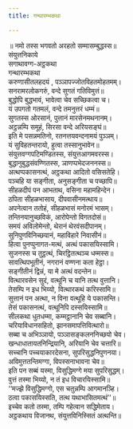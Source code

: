 ```yaml
---
title: गन्थारम्भकथा

---
```

॥ नमो तस्स भगवतो अरहतो सम्मासम्बुद्धस्स॥  
संयुत्तनिकाये  
सगाथावग्ग-अट्ठकथा  
गन्थारम्भकथा  
करुणासीतलहदयं , पञ्ञापज्जोतविहतमोहतमम्।  
सनरामरलोकगरुं, वन्दे सुगतं गतिविमुत्तं॥  
बुद्धोपि बुद्धभावं, भावेत्वा चेव सच्छिकत्वा च।  
यं उपगतो गतमलं, वन्दे तमनुत्तरं धम्मं॥  
सुगतस्स ओरसानं, पुत्तानं मारसेनमथनानम्।  
अट्ठन्नम्पि समूहं, सिरसा वन्दे अरियसङ्घं॥  
इति मे पसन्नमतिनो, रतनत्तयवन्दनामयं पुञ्ञम्।  
यं सुविहतन्तरायो, हुत्वा तस्सानुभावेन॥  
संयुत्तवग्गपटिमण्डितस्स, संयुत्तआगमवरस्स।  
बुद्धानुबुद्धसंवण्णितस्स, ञाणप्पभेदजननस्स॥  
अत्थप्पकासनत्थं, अट्ठकथा आदितो वसिसतेहि।  
पञ्चहि या सङ्गीता, अनुसङ्गीता च पच्छापि॥  
सीहळदीपं पन आभताथ, वसिना महामहिन्देन।  
ठपिता सीहळभासाय, दीपवासीनमत्थाय॥  
अपनेत्वान ततोहं, सीहळभासं मनोरमं भासम्।  
तन्तिनयानुच्छविकं, आरोपेन्तो विगतदोसं॥  
समयं अविलोमेन्तो, थेरानं थेरवंसदीपानम्।  
सुनिपुणविनिच्छयानं, महाविहारे निवासीनं॥  
हित्वा पुनप्पुनागत-मत्थं, अत्थं पकासयिस्सामि।  
सुजनस्स च तुट्ठत्थं, चिरट्ठितत्थञ्च धम्मस्स॥  
सावत्थिपभूतीनं, नगरानं वण्णना कता हेट्ठा।  
सङ्गीतीनं द्विन्नं, या मे अत्थं वदन्तेन॥  
वित्थारवसेन सुदं, वत्थूनि च यानि तत्थ वुत्तानि।  
तेसम्पि न इध भिय्यो, वित्थारकथं करिस्सामि॥  
सुत्तानं पन अत्था, न विना वत्थूहि ये पकासन्ति।  
तेसं पकासनत्थं, वत्थूनिपि दस्सयिस्सामि॥  
सीलकथा धुतधम्मा, कम्मट्ठानानि चेव सब्बानि।  
चरियाविधानसहितो, झानसमापत्तिवित्थारो॥  
सब्बा च अभिञ्ञायो, पञ्ञासङ्कलननिच्छयो चेव।  
खन्धाधातायतनिन्द्रियानि, अरियानि चेव चत्तारि॥  
सच्चानि पच्चयाकारदेसना, सुपरिसुद्धनिपुणनया।  
अविमुत्ततन्तिमग्गा, विपस्सनाभावना चेव॥  
इति पन सब्बं यस्मा, विसुद्धिमग्गे मया सुपरिसुद्धम्।  
वुत्तं तस्मा भिय्यो, न तं इध विचारयिस्सामि॥  
‘‘मज्झे विसुद्धिमग्गो, एस चतुन्नम्पि आगमानञ्हि।  
ठत्वा पकासयिस्सति, तत्थ यथाभासितमत्थं’’॥  
इच्चेव कतो तस्मा, तम्पि गहेत्वान सद्धिमेताय।  
अट्ठकथाय विजानथ, संयुत्तविनिस्सितं अत्थन्ति॥  